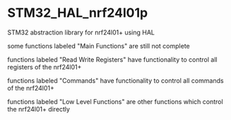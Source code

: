 # STM32_HAL_nrf24l01p
STM32 abstraction library for nrf24l01+ using HAL

some functions labeled "Main Functions" are still not complete

functions labeled "Read Write Registers" have functionality to control all registers of the nrf24l01+

functions labeled "Commands" have functionality to control all commands of the nrf24l01+

functions labeled "Low Level Functions" are other functions which control the nrf24l01+ directly

